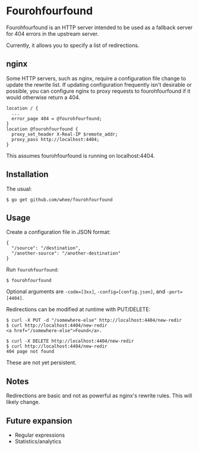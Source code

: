 Fourohfourfound
===============

Fourohfourfound is an HTTP server intended to be used as a fallback server for
404 errors in the upstream server.

Currently, it allows you to specify a list of redirections.

nginx
-----

Some HTTP servers, such as nginx, require a configuration file change to
update the rewrite list. If updating configuration frequently isn't desirable
or possible, you can configure nginx to proxy requests to fourohfourfound if it
would otherwise return a 404.

    location / {
      ...
      error_page 404 = @fourohfourfound;
    }
    location @fourohfourfound {
      proxy_set_header X-Real-IP $remote_addr;
      proxy_pass http://localhost:4404;
    }

This assumes fourohfourfound is running on localhost:4404.

Installation
------------

The usual:

    $ go get github.com/whee/fourohfourfound

Usage
-----

Create a configuration file in JSON format:

    {
      "/source": "/destination",
      "/another-source": "/another-destination"
    }

Run `fourohfourfound`:

    $ fourohfourfound

Optional arguments are `-code=[3xx]`, `-config=[config.json]`, and `-port=[4404]`.

Redirections can be modified at runtime with PUT/DELETE:

    $ curl -X PUT -d "/somewhere-else" http://localhost:4404/new-redir
    $ curl http://localhost:4404/new-redir
    <a href="/somewhere-else">Found</a>.

    $ curl -X DELETE http://localhost:4404/new-redir
    $ curl http://localhost:4404/new-redir
    404 page not found

These are not yet persistent.

Notes
-----

Redirections are basic and not as powerful as nginx's rewrite rules. This will
likely change.

Future expansion
----------------

* Regular expressions
* Statistics/analytics
